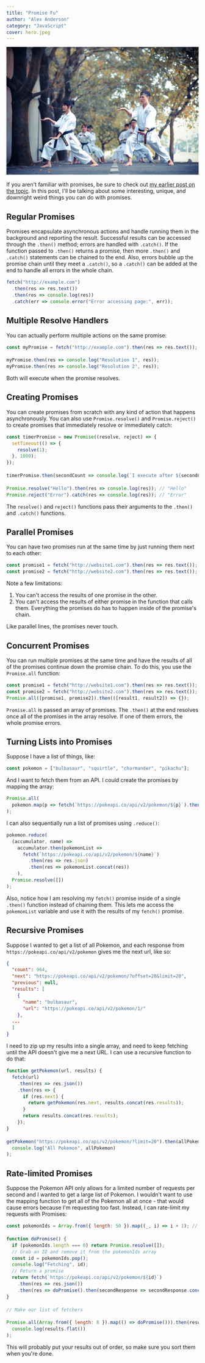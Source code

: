 ```yaml
---
title: "Promise Fu"
author: "Alex Anderson"
category: "JavaScript"
cover: hero.jpeg
---
```


![Hero](hero.jpeg)

If you aren't familiar with promises, be sure to check out [my earlier post on the topic](/i-promise-youll-like-this/). In this post, I'll be talking about some interesting, unique, and downright weird things you can do with promises.

## Regular Promises

Promises encapsulate asynchronous actions and handle running them in the background and reporting the result. Successful results can be accessed through the `.then()` method; errors are handled with `.catch()`. If the function passed to `.then()` returns a promise, then more `.then()` and `.catch()` statements can be chained to the end. Also, errors bubble up the promise chain until they meet a `.catch()`, so a `.catch()` can be added at the end to handle all errors in the whole chain.

```javascript
fetch("http://example.com")
  .then(res => res.text())
  .then(res => console.log(res))
  .catch(err => console.error("Error accessing page:", err));
```

## Multiple Resolve Handlers

You can actually perform multiple actions on the same promise:

```javascript
const myPromise = fetch("http://example.com").then(res => res.text());

myPromise.then(res => console.log("Resolution 1", res));
myPromise.then(res => console.log("Resolution 2", res));
```

Both will execute when the promise resolves.

## Creating Promises

You can create promises from scratch with any kind of action that happens asynchronously. You can also use `Promise.resolve()` and `Promise.reject()` to create promises that immediately resolve or immediately catch:

```javascript
const timerPromise = new Promise((resolve, reject) => {
  setTimeout(() => {
    resolve(1);
  }, 1000);
});

timerPromise.then(secondCount => console.log(`I execute after ${secondCount} second!`)); // I execute after 1 second

Promise.resolve("Hello").then(res => console.log(res)); // "Hello"
Promise.reject("Error").catch(res => console.log(res)); // "Error"
```

The `resolve()` and `reject()` functions pass their arguments to the `.then()` and `.catch()` functions.

## Parallel Promises

You can have two promises run at the same time by just running them next to each other:

```javascript
const promise1 = fetch("http://website1.com").then(res => res.text());
const promise2 = fetch("http://website2.com").then(res => res.text());
```

Note a few limitations:

1. You can't access the results of one promise in the other.
2. You can't access the results of either promise in the function that calls them. Everything the promises do has to happen inside of the promise's chain.

Like parallel lines, the promises never touch.

## Concurrent Promises

You can run multiple promises at the same time and have the results of all of the promises continue down the promise chain. To do this, you use the `Promise.all` function:

```javascript
const promise1 = fetch("http://website1.com").then(res => res.text());
const promise2 = fetch("http://website2.com").then(res => res.text());
Promise.all([promise1, promise2]).then(([result1, result2]) => {});
```

`Promise.all` is passed an array of promises. The `.then()` at the end resolves once all of the promises in the array resolve. If one of them errors, the whole promise errors.

## Turning Lists into Promises

Suppose I have a list of things, like:

```javascript
const pokemon = ["bulbasaur", "squirtle", "charmander", "pikachu"];
```

And I want to fetch them from an API. I could create the promises by mapping the array:

```javascript
Promise.all(
  pokemon.map(p => fetch(`https://pokeapi.co/api/v2/pokemon/${p}`).then(res => res.json))
);
```

I can also sequentially run a list of promises using `.reduce()`:

```javascript
pokemon.reduce(
  (accumulator, name) =>
    accumulator.then(pokemonList =>
      fetch(`https://pokeapi.co/api/v2/pokemon/${name}`)
        .then(res => res.json)
        .then(res => pokemonList.concat(res))
    ),
  Promise.resolve([])
);
```

Also, notice how I am resolving my `fetch()` promise inside of a single `.then()` function instead of chaining them. This lets me access the `pokemonList` variable and use it with the results of my `fetch()` promise.

## Recursive Promises

Suppose I wanted to get a list of all Pokemon, and each response from `https://pokeapi.co/api/v2/pokemon` gives me the next url, like so:

```json
{
  "count": 964,
  "next": "https://pokeapi.co/api/v2/pokemon/?offset=20&limit=20",
  "previous": null,
  "results": [
    {
      "name": "bulbasaur",
      "url": "https://pokeapi.co/api/v2/pokemon/1/"
    },
  ...
  ]
}
```

I need to zip up my results into a single array, and need to keep fetching until the API doesn't give me a next URL. I can use a recursive function to do that:

```javascript
function getPokemon(url, results) {
  fetch(url)
    .then(res => res.json())
    .then(res => {
      if (res.next) {
        return getPokemon(res.next, results.concat(res.results));
      }
      return results.concat(res.results);
    });
}

getPokemon("https://pokeapi.co/api/v2/pokemon/?limit=20").then(allPokemon =>
  console.log("All Pokemon", allPokemon)
);
```

## Rate-limited Promises

Suppose the Pokemon API only allows for a limited number of requests per second and I wanted to get a large list of Pokemon. I wouldn't want to use the mapping function to get all of the Pokemon all at once - that would cause errors because I'm requesting too fast. Instead, I can rate-limit my requests with Promises:

```javascript
const pokemonIds = Array.from({ length: 50 }).map((_, i) => i + 1); // [1,2,3,4,...,100]

function doPromise() {
  if (pokemonIds.length === 0) return Promise.resolve([]);
  // Grab an ID and remove it from the pokemonIds array
  const id = pokemonIds.pop();
  console.log("Fetching", id);
  // Return a promise
  return fetch(`https://pokeapi.co/api/v2/pokemon/${id}`)
    .then(res => res.json())
    .then(res => doPromise().then(secondResponse => secondResponse.concat(res)));
}

// Make our list of fetchers

Promise.all(Array.from({ length: 8 }).map(() => doPromise())).then(results =>
  console.log(results.flat())
);
```

This will probably put your results out of order, so make sure you sort them when you're done.
